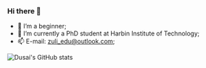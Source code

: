 ### Hi there 👋
- 🤔 I’m a beginner;
- 🔭 I’m currently a PhD student at Harbin Institute of Technology;
- 📫 E-mail: zuli_edu@outlook.com;

![Dusai's GitHub stats](https://github-readme-stats.vercel.app/api?username=zulihit)

<!--
**zulihit/zulihit** is a ✨ _special_ ✨ repository because its `README.md` (this file) appears on your GitHub profile.



